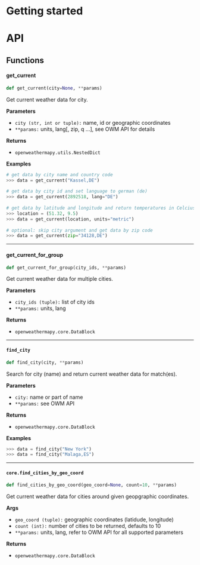 # Getting started
# API
## Functions
#### get_current
```Python
def get_current(city=None, **params)
```
Get current weather data for city.

**Parameters**

* ``city (str, int or tuple):`` name, id or geographic coordinates
* ``**params:`` units, lang[, zip, q ...], see OWM API for details

**Returns**

* ``openweathermapy.utils.NestedDict``

**Examples**
```Python
# get data by city name and country code
>>> data = get_current("Kassel,DE")
	
# get data by city id and set language to german (de)
>>> data = get_current(2892518, lang="DE")
	
# get data by latitude and longitude and return temperatures in Celcius
>>> location = (51.32, 9.5)
>>> data = get_current(location, units="metric")
	
# optional: skip city argument and get data by zip code
>>> data = get_current(zip="34128,DE") 
```

---
#### get_current_for_group
```Python  
def get_current_for_group(city_ids, **params)
```
Get current weather data for multiple cities.

**Parameters**

* ``city_ids (tuple):``  list of city ids
* ``**params:`` units, lang

**Returns**

* ``openweathermapy.core.DataBlock``

***
#### ``find_city``
```Python
def find_city(city, **params)
```
Search for city (name) and return current weather data for match(es).

**Parameters**

* ``city:`` name or part of name
* ``**params:`` see OWM API

**Returns**

* ``openweathermapy.core.DataBlock``

**Examples**   
```Python   
>>> data = find_city("New York")
>>> data = find_city("Malaga,ES")
```

***
#### ``core.find_cities_by_geo_coord``
```Python
def find_cities_by_geo_coord(geo_coord=None, count=10, **params)
```
Get current weather data for cities around given geopgraphic coordinates.

**Args**

* ``geo_coord (tuple):`` geographic coordinates (latidude, longitude)
* ``count (int):`` number of cities to be returned, defaults to 10
* ``**params:`` units, lang, refer to OWM API for all supported parameters

**Returns**
* ``openweathermapy.core.DataBlock``
